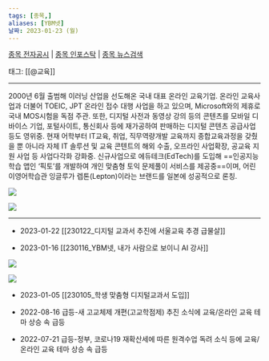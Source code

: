 ```yaml
---
tags: [종목,]
aliases: [YBM넷]
날짜: 2023-01-23 (월)
---
```

[종목 전자공시](https://finance.naver.com/item/dart.naver?code=057030) |  [종목 인포스탁](https://www.infostock.co.kr/site/3d/3d_show.asp?codename=057030) | [종목 뉴스검색](https://m.search.naver.com/search.naver?where=m_news&sm=mtb_jum&query=YBM넷)

태그: [[@교육]]

___

2000년 6월 출범해 이러닝 산업을 선도해온 국내 대표 온라인 교육기업.
온라인 교육사업과 더불어 TOEIC, JPT 온라인 접수 대행 사업을 하고 있으며, Microsoft와의 제휴로 국내 MOS시험을 독점 주관. 또한, 디지털 사전과 동영상 강의 등의 콘텐츠를 모바일 디바이스 기업, 포털사이트, 통신회사 등에 재가공하여 판매하는 디지털 콘텐츠 공급사업 등도 영위중. 현재 어학부터 IT교육, 취업, 직무역량개발 교육까지 종합교육과정을 갖췄을 뿐 아니라 자체 IT 솔루션 및 교육 콘텐트의 해외 수출, 오프라인 사업확장, 공교육 지원 사업 등 사업다각화 강화중. 신규사업으로 에듀테크(EdTech)를 도입해 ==인공지능 학습 앱인 ‘픽토’를 개발하여 개인 맞춤형 토익 문제풀이 서비스를 제공중==이며, 어린이영어학습관 잉글루가 렙톤(Lepton)이라는 브랜드를 일본에 성공적으로 론칭.

![](https://i.imgur.com/OKGCD6s.png)

![](https://i.imgur.com/jj1hMa3.png)


___
- 2023-01-22 [[230122_디지털 교과서 추진에 서울교육 추경 급물살]]


- 2023-01-16 [[230116_YBM넷, 내가 사람으로 보이니 AI 강사]]

![](https://i.imgur.com/PJwtsrV.png)

![](https://i.imgur.com/weHP5eJ.png)


- 2023-01-05 [[230105_학생 맞춤형 디지털교과서 도입]]

- 2022-08-16  급등-새 고교체제 개편(고교학점제) 추진 소식에 교육/온라인 교육 테마 상승 속 급등
- 2022-07-21  급등-정부, 코로나19 재확산세에 따른 원격수업 독려 소식 등에 교육/온라인 교육 테마 상승 속 급등